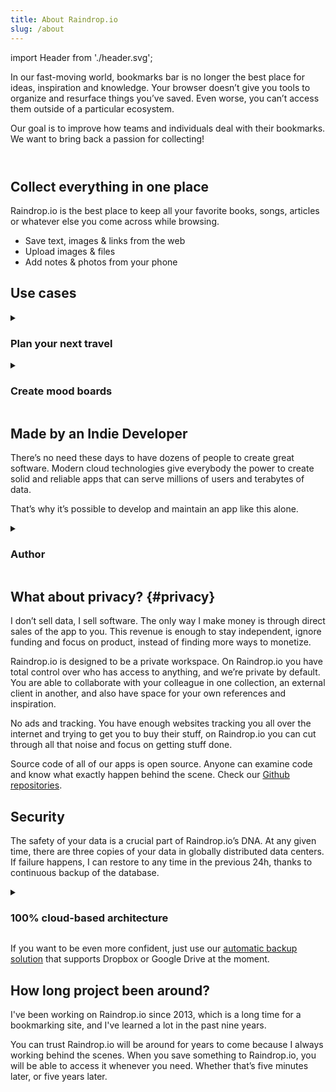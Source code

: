 ```yaml
---
title: About Raindrop.io
slug: /about
---
```


import Header from './header.svg';

In our fast-moving world, bookmarks bar is no longer the best place for ideas, inspiration and knowledge. Your browser doesn’t give you tools to organize and resurface things you’ve saved. Even worse, you can’t access them outside of a particular ecosystem.

Our goal is to improve how teams and individuals deal with their bookmarks. We want to bring back a passion for collecting!

<div style={{background: 'var(--docsearch-searchbox-background)', padding: '0 1rem', borderRadius: '6px'}}>
<Header />
</div>

## Collect everything in one place

Raindrop.io is the best place to keep all your favorite books, songs, articles or whatever else you come across while browsing.

- Save text, images & links from the web
- Upload images & files
- Add notes & photos from your phone

## Use cases

<!------------------------------>
<details><summary>

### Plan your next travel

</summary>

You can use Raindrop.io to plan anything; from photoshoots, to home renovation.
We’ve even known people use Raindrop.io to plan their wedding.

I’m planning a travel, and I’ve been mapping out where we are going to be sleeping, eating, dancing, and driving on Raindrop.io.

Raindrop.io supports all sorts of content.
From bookmarked websites to Google maps, and the best Spotify playlists.
So I can save everything in one place, from spots for hiking to tasty taco stops to refuel, all along our route.

</details>

<!------------------------------>
<details><summary>

### Create mood boards

</summary>

Mood boards can be great for gathering inspiration and help kick-start ideas.
Mood boards are visual collections that capture the essence of a project.

Raindrop.io can help you make visual collections that you can access and edit from anywhere.
You can upload files directly to Raindrop.io, or save images online using our browser extension.

</details>

## Made by an Indie Developer

There’s no need these days to have dozens of people to create great software.
Modern cloud technologies give everybody the power to create solid and reliable apps that can serve millions of users and terabytes of data.

That’s why it’s possible to develop and maintain an app like this alone.

<!------------------------------>
<details><summary>

### Author

</summary>

Hi! My name is Rustem Mussabekov.
I have a computer science degree and nine years of experience as UI/UX designer in commercial products.

My passion for building apps began to blossom when I discovered Visual Basic 6. The idea that I could draw an elements and then translate them into a working app was blew my mind. Now, this is what I doing in daily basis.

Raindrop.io is my main job and a single source of income.

</details>

## What about privacy? {#privacy}

I don’t sell data, I sell software. The only way I make money is through direct sales of the app to you. This revenue is enough to stay independent, ignore funding and focus on product, instead of finding more ways to monetize.

Raindrop.io is designed to be a private workspace.
On Raindrop.io you have total control over who has access to anything, and we’re private by default.
You are able to collaborate with your colleague in one collection, an external client in another, and also have space for your own references and inspiration.

No ads and tracking. You have enough websites tracking you all over the internet and trying to get you to buy their stuff, on Raindrop.io you can cut through all that noise and focus on getting stuff done.

Source code of all of our apps is open source. Anyone can examine code and know what exactly happen behind the scene. Check our [Github repositories](https://github.com/raindropio).

## Security

The safety of your data is a crucial part of Raindrop.io’s DNA.
At any given time, there are three copies of your data in globally distributed data centers. If failure happens, I can restore to any time in the previous 24h, thanks to continuous backup of the database.

<!------------------------------>
<details><summary>

### 100% cloud-based architecture

</summary>

Raindrop.io have Serverless Architecture. This modern approach creates highly available services that automatically scale with zero administration. This way you can expect almost zero downtimes.

Raindrop.io uses Amazon Web Services for processing and storage, and thus inherits their state of the art security levels.
It features a dedicated firewall, key-based SSH login, and extensive monitoring features. Only I have direct access to the hosting machines and their logins are secured using two factor authentication.

The hosting system is kept up to date perpetually and monitored against intrusion. All Raindrop.io user connections are encrypted using HTTPS using state of the art RSA 2048 bits keys. Its configuration supports current security features such as PFS and SHA256 digests. Its Qualys SSL Rating is «A».

Direct file access is protected behind the following security measures:

- Direct file URL is temporary and expire after 10 minutes
- Unauthorized access is prohibited unless you make a parent collection public

</details>

If you want to be even more confident, just use our [automatic backup solution](../../using/backups/index.md#automatic) that supports Dropbox or Google Drive at the moment.

## How long project been around?

I've been working on Raindrop.io since 2013, which is a long time for a bookmarking site, and I've learned a lot in the past nine years.

You can trust Raindrop.io will be around for years to come because I always working behind the scenes.
When you save something to Raindrop.io, you will be able to access it whenever you need. Whether that’s five minutes later, or five years later.
